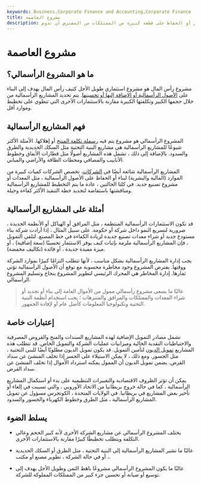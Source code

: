 ```yaml
---
keywords: Business,Corporate Finance and Accounting,Corporate Finance
title: مشروع العاصمة
description: المشروع الرأسمالي هو مشروع كبير طويل الأجل يهدف إلى البناء على أو تحسين أو الحفاظ على قطعة كبيرة من الممتلكات من المفترض أن تدوم.
---
```


# مشروع العاصمة
## ما هو المشروع الرأسمالي؟

مشروع رأس المال هو مشروع استثماري طويل الأجل كثيف رأس المال يهدف إلى البناء على [الأصول الرأسمالية أو الإضافة إليها أو تحسينها](/capitalasset). يتم تحديد المشاريع الرأسمالية من خلال حجمها الكبير وتكلفتها الكبيرة مقارنة بالاستثمارات الأخرى التي تنطوي على تخطيط وموارد أقل.

## فهم المشاريع الرأسمالية

المشروع الرأسمالي هو مشروع يتم فيه [رسملة تكلفة المنتج](/capitalize) أو إهلاكها. الأمثلة الأكثر شيوعًا للمشاريع الرأسمالية هي مشاريع البنية التحتية مثل السكك الحديدية والطرق والسدود. بالإضافة إلى ذلك ، تشمل هذه المشاريع أصولًا مثل قطارات الأنفاق وخطوط الأنابيب والمصافي ومحطات الطاقة والأراضي والمباني.

المشاريع الرأسمالية شائعة أيضًا في [الشركات](/corporation). تخصص الشركات كميات كبيرة من الموارد (المالية والبشرية) لبناء أو الحفاظ على الأصول الرأسمالية ، مثل المعدات أو مشروع تصنيع جديد. في كلتا الحالتين ، عادة ما يتم التخطيط للمشاريع الرأسمالية ومناقشتها باستفاضة لتحديد خطة التنفيذ الأكثر كفاءة وحيلة.

## أمثلة على المشاريع الرأسمالية

قد تكون الاستثمارات الرأسمالية المنتظمة ، مثل المرافق أو الهياكل أو الأنظمة الجديدة ، ضرورية لتسريع النمو داخل شركة أو حكومة. على سبيل المثال ، إذا أرادت شركة بناء مستودع جديد أو شراء معدات تصنيع جديدة لزيادة الكفاءة في خط المصنع. لتلقي التمويل ، فإن المشاريع الرأسمالية ملزمة بإثبات كيف يوفر الاستثمار تحسينًا (سعة إضافية) ، أو ميزة مفيدة جديدة ، أو فائدة (تكاليف مخفضة).

يجب إدارة المشاريع الرأسمالية بشكل مناسب ، لأنها تتطلب التزامًا كبيرًا بموارد الشركة ووقتها. يفترض المشروع وجود مخاطرة محسوبة مع توقع أن الأصول الرأسمالية تؤتي ثمارها. إدارة المخاطر هي المحرك الرئيسي لتطوير المشروع بنجاح وتسليم المشروع الرأسمالي.

> غالبًا ما يسعى مشروع رأسمالي ممول من الأموال العامة إلى بناء أو تجديد أو شراء المعدات والممتلكات والمرافق والمتنزهات ؛ يجب استخدام أنظمة البنية التحتية وتكنولوجيا المعلومات كأصل عام أو لإفادة الجمهور.

>

## إعتبارات خاصة

تشمل مصادر التمويل الإضافية لهذه المشاريع السندات والمنح والقروض المصرفية والاحتياطيات النقدية الحالية وميزانيات عمليات الشركة والتمويل الخاص. قد تتطلب هذه المشاريع [تمويل الديون](/debtfinancing) لتأمين التمويل. قد يكون تمويل الديون مطلوبًا أيضًا للبنى التحتية ، مثل الجسور. ومع ذلك ، لا يمكن الاستيلاء على الجسر إذا تخلف المنشئ عن سداد القرض. يضمن تمويل الديون أن الممول يمكنه استرداد الأموال إذا تخلف المنشئ عن سداد القرض.

يمكن أن تؤثر الظروف الاقتصادية والتغييرات التنظيمية على بدء أو استكمال المشاريع الرأسمالية ، كما في حالة خروج بريطانيا من الاتحاد الأوروبي ، والتي تسببت في إلغاء أو تأخير بعض المشاريع في بريطانيا. في الولايات المتحدة ، الكونجرس مسؤول عن تمويل المشاريع الرأسمالية ، مثل الطرق وخطوط الكهرباء والجسور والسدود.

## يسلط الضوء

- يختلف المشروع الرأسمالي عن مشاريع الشركة الأخرى لأنه كبير الحجم وعالي التكلفة ويتطلب تخطيطًا كبيرًا مقارنة بالاستثمارات الأخرى.

- غالبًا ما تشير المشاريع الرأسمالية إلى البنية التحتية ، مثل الطرق أو السكك الحديدية ، أو في حالة الشركة ، تطوير مصنع أو مكتب.

- غالبًا ما يكون المشروع الرأسمالي مشروعًا باهظ الثمن وطويل الأجل يهدف إلى توسيع أو صيانة أو تحسين جزء كبير من الممتلكات المملوكة للشركة.

